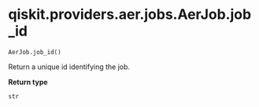 # qiskit.providers.aer.jobs.AerJob.job\_id

`AerJob.job_id()`

Return a unique id identifying the job.

**Return type**

`str`
